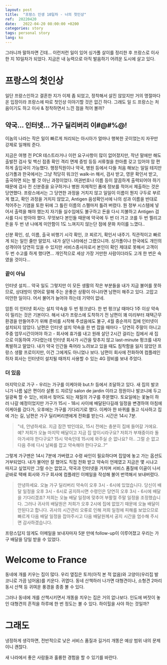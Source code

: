 ```yaml
---
layout: post
title:  "프랑스 인생 10일차 - 너의 첫인상"
ref:  20220420
date:   2022-04-20 08:00:00 +0200
categories: story
tags: personal story
lang: ko
---
```


그러니까 말하자면 긴데... 이런저런 일이 있어 싱가폴 살이를 정리한 후 프랑스로 이사한 지 10일차가 되었다. 지금은 내 능력으로 아직 발음하기 어려운 도시에 살고 있다. 

# 프랑스의 첫인상

일단 프랑스인하고 결혼한 지가 이제 좀 되었고, 정착해서 살진 않았지만 거의 명절마다 온 입장이라 프랑스에 따로 첫인상 이야기할 것은 없긴 하다. 그래도 일 드 프랑스는 처음이기도 하고 이사 & 정착하면서 느낀 점을 적어 볼까?

## 약국... 인터넷... 가구 딜리버리 이#@#%@!

이놈의 나라는 작은 일이 빠르게 처리되는 아시아가 얼마나 행복한 곳이었는지 자꾸만 강제로 일깨워 준다.

지금은 여행 전 PCR 테스트라거나 이런 요구사항이 많이 없어졌지만, 작년 말에만 해도 출발전 검사 및 백신 접종 확인 격리 면제 증빙 등등 서류철을 한아름 갖고 있어야 맘 편하게 출입국이 가능했다. 행정직원이나 약국, 병원 등에서 다들 처음 해보는 일일 테지만 싱가폴과 한국에서는 그냥 적당히 워크인 walk-in 해서, 검사 받고, 영문 확인서 받고, 출국하면 되는 별 것 아닌 과정이었다. 여권번호나 이름 등이 깔끔하게 출력되어야 하기 때문에 검사 전 신분증을 요구하거나 병원 자체적인 폼에 정보를 적어서 제출하는 것은 당연했다. 프랑스에서는 그 당연한 과정을 거치지 않고 일일이 이름이 뭔지 구두로 부르게 했고, 확인 과정을 거치지 않았고, Antigen 음성확인서에 나의 성과 이름을 반대로 적어주는 기염을 토한 뒤에 그 틀린 이름의 스펠마저 틀려 버렸다. 뭔 정부 시스템에 넣어서 출력을 해야 했는지 자기들 실수임에도 불구하고 돈을 다시 지불하고 Antigen 검사를 다시 받아야 했다. 무엇보다 본인들 때문에 약국에 두 번 더 가고 코를 두 번 찔리고 돈을 두 번 낸 나에게 미안함이 1도 느껴지지 않는단 점에 문화 차이를 느꼈다.. 

신분 확인, 성, 이름, 출국 비행기 시각 확인, 코 찌르기, 확인서 내주기. 직관적이고 빠르게 되는 일인 줄만 알았지. 내가 살던 나라에선 그랬으니까. 싱가폴이나 한국에도 개인의 성격이야 당연히 있을 수 있지만 서비스종사자로서 본인이 확인 제대로 못해서 고객이 두 번 수고를 하게 했다면... 개인적으로 세상 가장 거만한 사람이더라도 고개 한 번은 숙였을 것이다...

### 끝이 아님

인터넷 설치... 약국 일도 그렇지만 이 모든 생활의 작은 부분들을 내가 지금 불어를 못하므로, 상대방이 영어로 말해 주는 운좋은 상황이 아니라면 남편이 해주고 있다. 고맙고 미안한 일이다. 어서 불어가 늘어야 하는데 기약이 없네. 

암튼 이 인터넷 회사는 설치 약속을 두 번 펑크냈다. 한 번 펑크날 때마다 1주 이상 약속이 밀리는 것은 기본이다. 해서 내가 프랑스에 도착하기 전 남편이 꽤 미리부터 재택근무 환경을 만들어주기 위해 준비를 시작해 주셨음에도 불구, 4월 중순까지 집에 인터넷이 설치되지 않았다. 남편은 인터넷 설치 약속을 한 번 잡을 때마다 - 당연히 주말이 아니고 주중 업무시간이어야 하고 - 회사에 휴가를 내고 원래 살던 2시간 걸리는 집에서 새 집으로 이동하여 기다렸는데 인터넷 회사가 시간을 맞추지 않고 last-minute 펑크를 내자 폭발하고 말았다. 내가 약국 인간들 죽어라 노려보고 있을 때도 침착함을 잃지 않았던 프랑스 생활 프로이지만, 이건 그에게도 아니었나 보다. 남편이 회사에 전화하여 컴플레인하자 회사는 인터넷이 설치될 때까지 사용할 수 있는 4G 장비를 보내 주었다.

### 더 있음

마지막으로 가구 - 우리는 가구를 이케아와 but.fr 등에서 조달하고 있다. 새 집의 발코니가 나름 넓은 편이라 살롱 드 쟈르당 salon de jardin 이라고 정원이나 발코니에 두고 일광욕 할 수 있는, 비와서 젖어도 되는 재질의 가구를 주문했다. 토요일에는 꽃놀이 하러 나갈 예정이었지만 가구가 15시 - 18시 사이에 배달된다길래 일정을 변경하여 아침에 이케아를 갔다가, 오후에는 가구를 기다리기로 했다. 이케아 한 바퀴를 돌고 식사하고 집에 가는 길, 남편은 가구 딜리버리맨에게 전화를 받는다. 시간은 14시 7분.

> "네, 안녕하세요. 지금 잠깐 밖인데요, 15시 전에는 충분히 집에 들어갈 거에요. 예? 저희가 오늘 마지막 배달이고 지금 집 앞이시라구요? 저희가 부재중이라 돌아가셔야 한다구요? 15시 약속인데 15시에 와주실 순 없나요? 아.. 그럴 순 없고 다음 주에 다시 날짜를 잡고 약속해야 한다구요..?"

그렇게 가구맨은 14시 7분에 가버렸고 수령 싸인이 필요하다며 집앞에 놓고 가는 옵션도 거부되었다. 내가 불어만 잘 했어도 직접 전화 받고 약속이 언제였고 지금은 몇 시냐고 따지고 싶었지만 그럴 수는 없었고, 약국과 인터넷을 거치며 서비스 품질에 이골이 나서 곧바로 택배 회사와 가구 회사에 컴플레인 이메일을 작성해 불어 번역해서 보내버렸다.

> 안녕하세요. 오늘 가구 딜리버리 약속이 오후 3시 - 6시에 있었습니다. 당신이 배달 일정을 오후 3시 - 6시로 공지하시면 수령인은 당연히 오후 3시 - 6시에 배달을 기다리겠죠? 저희는 오늘 배달 일정에 맞추어 부활절 주말 일정을 조정했습니다. 그러나 귀사의 배달원은 저희가 오후 2시에 집에 없었기 때문에 오늘 배달이 안된다고 합니다. 귀사의 시간관리 오류로 인해 저희 일정에 피해를 보았으므로 빠르게 다음 배달 일정을 잡아주시고 다음 배달원께서 공지 시간을 엄수해 주시면 감사하겠습니다.

프랑스답지 않게도 이메일을 보내자마자 5분 만에 follow-up이 이루어졌고 우리는 가구 배달을 당일 받을 수 있었다.

# Welcome to France

동네에 개를 키우는 집이 많다. 우리 옆집은 토끼(아직 본 적 없음)와 고양이(우리집 발코니로 가끔 넘어옴)를 키운다. 귀엽다. 동네 산책하러 나가면 대형견이나, 소형견 2마리 동시 산책 등 귀여운 풍경을 종종 볼 수 있다.

그러나 동네에 개를 산책시키면서 개똥을 치우는 집은 거의 없나보다. 인도에 버젓이 놓인 대형견의 흔적을 하루에 한 번 정도는 볼 수 있다. 하이힐을 사야 하는 것일까?

# 그래도

냉정하게 생각하면, 전반적으로 낮은 서비스 품질과 길거리 개똥은 예상 범위 내의 문제이니 괜찮다.

새 나라에서 좋은 사람들과 훌륭한 경험을 할 수 있기를 바란다.
